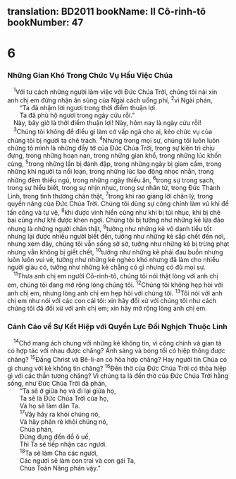 translation: BD2011
bookName: II Cô-rinh-tô 
bookNumber: 47
-------

<div class="title"><h1>6</h1><h3>Những Gian Khó Trong Chức Vụ Hầu Việc Chúa</h3></div>
<span class="verse 2co_6_1"> <sup>1</sup>Với tư cách những người làm việc với Ðức Chúa Trời, chúng tôi nài xin anh chị em đừng nhận ân sủng của Ngài cách uổng phí, </span>
<span class="verse 2co_6_2"><sup>2</sup>vì Ngài phán,<br/>  “Ta đã nhậm lời ngươi trong thời điểm thuận lợi.<br/>  Ta đã phù hộ ngươi trong ngày cứu rỗi.” <br/> Này, bây giờ là thời điểm thuận lợi! Này, hôm nay là ngày cứu rỗi!<br/></span>
<span class="verse 2co_6_3"> <sup>3</sup>Chúng tôi không để điều gì làm cớ vấp ngã cho ai, kẻo chức vụ của chúng tôi bị người ta chê trách. </span>
<span class="verse 2co_6_4"><sup>4</sup>Nhưng trong mọi sự, chúng tôi luôn luôn chứng tỏ mình là những đầy tớ của Ðức Chúa Trời, trong sự kiên trì chịu đựng, trong những hoạn nạn, trong những gian khổ, trong những lúc khốn cùng, </span>
<span class="verse 2co_6_5"><sup>5</sup>trong những lần bị đánh đập, trong những ngày bị giam cầm, trong những khi người ta nổi loạn, trong những lúc lao động nhọc nhằn, trong những đêm thiếu ngủ, trong những ngày thiếu ăn, </span>
<span class="verse 2co_6_6"><sup>6</sup>trong sự trong sạch, trong sự hiểu biết, trong sự nhịn nhục, trong sự nhân từ, trong Ðức Thánh Linh, trong tình thương chân thật, </span>
<span class="verse 2co_6_7"><sup>7</sup>trong khi rao giảng lời chân lý, trong quyền năng của Ðức Chúa Trời. Chúng tôi dùng sự công chính làm vũ khí để tấn công và tự vệ, </span>
<span class="verse 2co_6_8"><sup>8</sup>khi được vinh hiển cũng như khi bị tủi nhục, khi bị chê bai cũng như khi được khen ngợi. Chúng tôi bị tưởng như những kẻ lừa đảo nhưng là những người chân thật, </span>
<span class="verse 2co_6_9"><sup>9</sup>tưởng như những kẻ vô danh tiểu tốt nhưng lại được nhiều người biết đến, tưởng như những kẻ sắp chết đến nơi, nhưng xem đây, chúng tôi vẫn sống sờ sờ, tưởng như những kẻ bị trừng phạt nhưng vẫn không bị giết chết, </span>
<span class="verse 2co_6_10"><sup>10</sup>tưởng như những kẻ phải đau buồn nhưng luôn luôn vui vẻ, tưởng như những kẻ nghèo khó nhưng đã làm cho nhiều người giàu có, tưởng như những kẻ chẳng có gì nhưng có đủ mọi sự.<br/></span>
<span class="verse 2co_6_11"> <sup>11</sup>Thưa anh chị em người Cô-rinh-tô, chúng tôi nói thật lòng với anh chị em, chúng tôi đang mở rộng lòng chúng tôi. </span>
<span class="verse 2co_6_12"><sup>12</sup>Chúng tôi không hẹp hòi với anh chị em, nhưng lòng anh chị em hẹp hòi với chúng tôi. </span>
<span class="verse 2co_6_13"><sup>13</sup>Tôi nói với anh chị em như nói với các con cái tôi: xin hãy đối xử với chúng tôi như cách chúng tôi đã đối xử với anh chị em; xin hãy mở rộng lòng anh chị em.<br/></span>
<div class="title"><h3>Cảnh Cáo về Sự Kết Hiệp với Quyền Lực Ðối Nghịch Thuộc Linh</h3></div>
<span class="verse 2co_6_14"> <sup>14</sup>Chớ mang ách chung với những kẻ không tin, vì công chính và gian tà có hợp tác với nhau được chăng? Ánh sáng và bóng tối có hiệp thông được chăng? </span>
<span class="verse 2co_6_15"><sup>15</sup>Ðấng Christ và Bê-li-an có hòa hợp chăng? Hay người tin Chúa có gì chung với kẻ không tin chăng? </span>
<span class="verse 2co_6_16"><sup>16</sup>Ðền thờ của Ðức Chúa Trời có thỏa hiệp gì với các thần tượng chăng? Vì chúng ta là đền thờ của Ðức Chúa Trời hằng sống, như Ðức Chúa Trời đã phán,<br/>  “Ta sẽ ở giữa họ và đi lại giữa họ,<br/>  Ta sẽ là Ðức Chúa Trời của họ,<br/>  Và họ sẽ làm dân Ta. <br/></span>
<span class="verse 2co_6_17">  <sup>17</sup>Vậy hãy ra khỏi chúng nó,<br/>  Và hãy phân rẽ khỏi chúng nó,<br/>  Chúa phán,<br/>  Ðừng đụng đến đồ ô uế,<br/>  Thì Ta sẽ tiếp nhận các ngươi. <br/></span>
<span class="verse 2co_6_18">  <sup>18</sup>Ta sẽ làm Cha các ngươi,<br/>  Các ngươi sẽ làm con trai và con gái Ta,<br/>  Chúa Toàn Năng phán vậy.” <br/></span>
